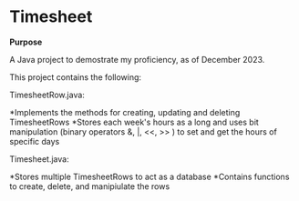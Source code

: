 # Timesheet
**Purpose**

A Java project to demostrate my proficiency, as of December 2023.

This project contains the following:

TimesheetRow.java:

*Implements the methods for creating, updating and deleting TimesheetRows
*Stores each week's hours as a long and uses bit manipulation (binary operators &, |, <<, >> ) to set and get the hours of specific days

Timesheet.java:

*Stores multiple TimesheetRows to act as a database
*Contains functions to create, delete, and manipiulate the rows
